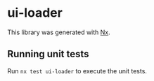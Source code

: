 # ui-loader

This library was generated with [Nx](https://nx.dev).

## Running unit tests

Run `nx test ui-loader` to execute the unit tests.
